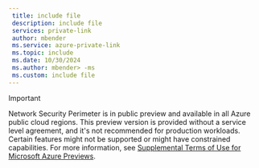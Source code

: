 ```yaml
---
 title: include file
 description: include file
 services: private-link
 author: mbender
 ms.service: azure-private-link
 ms.topic: include
 ms.date: 10/30/2024
 ms.author: mbender> -ms
 ms.custom: include file
---
```


> [!IMPORTANT]
> Network Security Perimeter is in public preview and available in all Azure public cloud regions.
> This preview version is provided without a service level agreement, and it's not recommended for production workloads.
> Certain features might not be supported or might have constrained capabilities.
> For more information, see [Supplemental Terms of Use for Microsoft Azure Previews](https://azure.microsoft.com/support/legal/preview-supplemental-terms/).